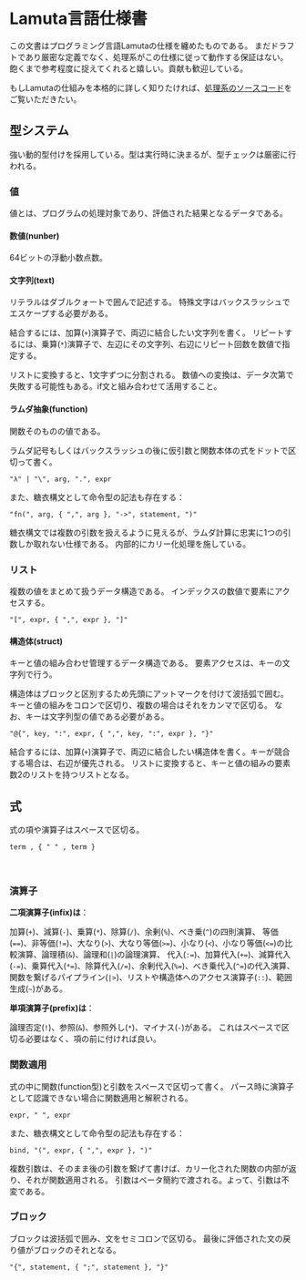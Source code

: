 # Lamuta言語仕様書

この文書はプログラミング言語Lamutaの仕様を纏めたものである。
まだドラフトであり厳密な定義でなく、処理系がこの仕様に従って動作する保証はない。
飽くまで参考程度に捉えてくれると嬉しい。貢献も歓迎している。

もしLamutaの仕組みを本格的に詳しく知りたければ、[処理系のソースコード](src/main.rs)をご覧いただきたい。

## 型システム
強い動的型付けを採用している。型は実行時に決まるが、型チェックは厳密に行われる。

### 値
値とは、プログラムの処理対象であり、評価された結果となるデータである。

#### 数値(nunber)
64ビットの浮動小数点数。

#### 文字列(text)
リテラルはダブルクォートで囲んで記述する。
特殊文字はバックスラッシュでエスケープする必要がある。

結合するには、加算(`+`)演算子で、両辺に結合したい文字列を書く。
リピートするには、乗算(`*`)演算子で、左辺にその文字列、右辺にリピート回数を数値で指定する。

リストに変換すると、1文字ずつに分割される。
数値への変換は、データ次第で失敗する可能性もある。if文と組み合わせて活用すること。

#### ラムダ抽象(function)
関数そのものの値である。

ラムダ記号もしくはバックスラッシュの後に仮引数と関数本体の式をドットで区切って書く。
```ebnf
"λ" | "\", arg, ".", expr
```

また、糖衣構文として命令型の記法も存在する：
```ebnf
"fn(", arg, { ",", arg }, "->", statement, ")"
```

糖衣構文では複数の引数を扱えるように見えるが、ラムダ計算に忠実に1つの引数しか取れない仕様である。
内部的にカリー化処理を施している。

### リスト
複数の値をまとめて扱うデータ構造である。
インデックスの数値で要素にアクセスする。


```ebnf
"[", expr, { ",", expr }, "]"
```

#### 構造体(struct)
キーと値の組み合わせ管理するデータ構造である。
要素アクセスは、キーの文字列で行う。

構造体はブロックと区別するため先頭にアットマークを付けて波括弧で囲む。
キーと値の組みをコロンで区切り、複数の場合はそれをカンマで区切る。
なお、キーは文字列型の値である必要がある。
```ebnf
"@{", key, ":", expr, { ",", key, ":", expr }, "}"
```

結合するには、加算(`+`)演算子で、両辺に結合したい構造体を書く。キーが競合する場合は、右辺が優先される。
リストに変換すると、キーと値の組みの要素数2のリストを持つリストとなる。

## 式
式の項や演算子はスペースで区切る。
```ebnf
term , { " " , term }
```
　
### 演算子

**二項演算子(infix)は**：

加算(`+`)、減算(`-`)、乗算(`*`)、除算(`/`)、余剰(`%`)、べき乗(`^`)の四則演算、
等価(`==`)、非等価(`!=`)、大なり(`>`)、大なり等価(`>=`)、小なり(`<`)、小なり等価(`<=`)の比較演算、論理積(`&`)、論理和(`|`)の論理演算、
代入(`:=`)、加算代入(`+=`)、減算代入(`-=`)、乗算代入(`*=`)、除算代入(`/=`)、余剰代入(`%=`)、べき乗代入(`^=`)の代入演算、
関数を繋げるパイプライン(`|>`)、リストや構造体へのアクセス演算子(`::`)、範囲生成(`~`)がある。


**単項演算子(prefix)は**：

論理否定(`!`)、参照(`&`)、参照外し(`*`)、マイナス(`-`)がある。
これはスペースで区切る必要はなく、項の前に付ければ良い。

### 関数適用
式の中に関数(function型)と引数をスペースで区切って書く。
パース時に演算子として認識できない場合に関数適用と解釈される。
```ebnf
expr, " ", expr
```

また、糖衣構文として命令型の記法も存在する：
```ebnf
bind, "(", expr, { ",", expr }, ")"
```

複数引数は、そのまま後の引数を繋げて書けば、カリー化された関数の内部が返り、それが関数適用される。
引数はベータ簡約で渡される。よって、引数は不変である。

### ブロック
ブロックは波括弧で囲み、文をセミコロンで区切る。
最後に評価された文の戻り値がブロックのそれとなる。
```ebnf
"{", statement, { ";", statement }, "}"
```
